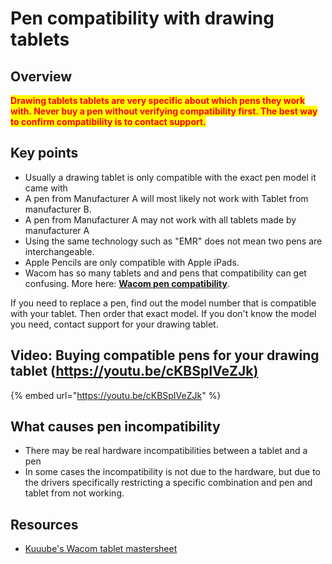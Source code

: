 # Pen compatibility with drawing tablets

## Overview

<mark style="color:red;">**D**</mark><mark style="color:red;">**rawing tablets tablets are very specific about which pens they work with. Never buy a pen without verifying compatibility first. The best way to confirm compatibility is to contact support.**</mark>

## **Key points**

* Usually a drawing tablet is only compatible with the exact pen model it came with
* A pen from Manufacturer A will most likely not work with Tablet from manufacturer B.
* A pen from Manufacturer A may not work with all tablets made by manufacturer A
* Using the same technology such as "EMR" does not mean two pens are interchangeable.
* Apple Pencils are only compatible with Apple iPads.
* Wacom has so many tablets and and pens that compatibility can get confusing. More here: [**Wacom pen compatibility**](../../drawing-tablet-brands/wacom/wacom-pen-compatibility.md).

If you need to replace a pen, find out the model number that is compatible with your tablet. Then order that exact model. If you don't know the model you need, contact support for your drawing tablet.

## Video: Buying compatible pens for your drawing tablet ([https://youtu.be/cKBSpIVeZJk)](https://youtu.be/cKBSpIVeZJk)

{% embed url="https://youtu.be/cKBSpIVeZJk" %}

##

## What causes pen incompatibility

* There may be real hardware incompatibilities between a tablet and a pen
* In some cases the incompatibility is not due to the hardware, but due to the drivers specifically restricting a specific combination and pen and tablet from not working.&#x20;

## Resources

* [Kuuube's Wacom tablet mastersheet](../../resources/kuuubes-wacom-tablet-mastersheet.md) &#x20;

